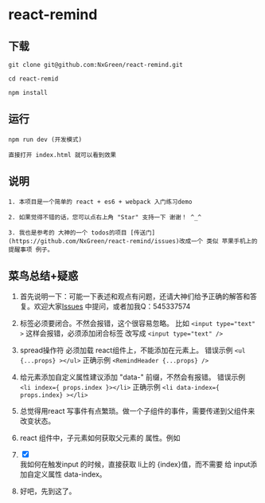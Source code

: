 # react-remind

## 下载 

    git clone git@github.com:NxGreen/react-remind.git
    
    cd react-remid

    npm install

## 运行

    npm run dev (开发模式)

    直接打开 index.html 就可以看到效果

## 说明
    

    1. 本项目是一个简单的 react + es6 + webpack 入门练习demo
    
    2. 如果觉得不错的话，您可以点右上角 "Star" 支持一下 谢谢！ ^_^
    
    3. 我也是参考的 大神的一个 todos的项目 [传送门](https://github.com/NxGreen/react-remind/issues)改成一个 类似 苹果手机上的提醒事项 例子。
    


    


## 菜鸟总结+疑惑

1. 首先说明一下：可能一下表述和观点有问题，还请大神们给予正确的解答和答复。欢迎大家[Issues](https://github.com/NxGreen/react-remind/issues) 中提问，或者加我Q：545337574

2. 标签必须要闭合。不然会报错，这个很容易忽略。
    比如
    `<input type="text" >`
    这样会报错，必须添加闭合标签 改写成 
    `<input type="text" />`

3. spread操作符 必须加载 react组件上，不能添加在元素上。
    错误示例
    `<ul  {...props} ></ul>`
    正确示例
    `<RemindHeader {...props} />`

4. 给元素添加自定义属性建议添加 "data-" 前缀，不然会有报错。
    错误示例  
    `<li index={ props.index }></li>`
    正确示例 
    `<li data-index={ props.index} ></li>`

5. 总觉得用react 写事件有点繁琐。做一个子组件的事件，需要传递到父组件来改变状态。


6. react 组件中，子元素如何获取父元素的 属性。例如

    <li key={index} className={isShowAll} style={doneStyle} >
        <input className="inp " type="checkbox" checked={item.isDone}     onChange={this.handleChange.bind(this)} data-index={index} />
    </li>
    我如何在触发input 的时候，直接获取 li上的 {index}值，而不需要 给 input添加自定义属性 data-index。

7. 好吧，先到这了。


